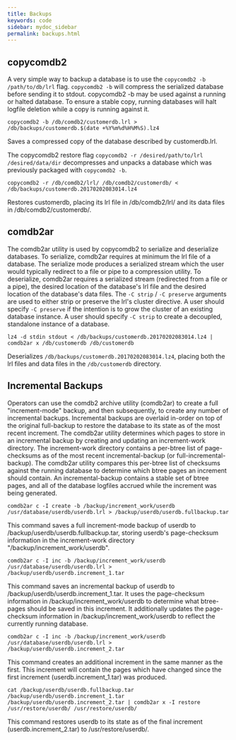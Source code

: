 ```yaml
---
title: Backups
keywords: code
sidebar: mydoc_sidebar
permalink: backups.html
---
```


## copycomdb2

A very simple way to backup a database is to use the `copycomdb2 -b /path/to/db/lrl` flag.  `copycomdb2 -b` will compress the serialized database before sending it to stdout.
copycomdb2 -b may be used against a running or halted database.  To ensure a stable copy, running databases will halt logfile deletion while a copy is running against it.

```
copycomdb2 -b /db/comdb2/customerdb.lrl > /db/backups/customerdb.$(date +%Y%m%d%H%M%S).lz4
``` 
Saves a compressed copy of the database described by customerdb.lrl.

The copycomdb2 restore flag `copycomdb2 -r /desired/path/to/lrl /desired/data/dir` decompresses and unpacks a database which was previously packaged with `copycomdb2 -b`.

```
copycomdb2 -r /db/comdb2/lrl/ /db/comdb2/customerdb/ < /db/backups/customerdb.20170202083014.lz4
``` 
Restores customerdb, placing its lrl file in /db/comdb2/lrl/ and its data files in /db/comdb2/customerdb/.  


## comdb2ar

The comdb2ar utility is used by copycomdb2 to serialize and deserialize databases.
To serialize, comdb2ar requires at minimum the lrl file of a database. 
The serialize mode produces a serialized stream which the user would typically redirect to a file or pipe to a compression utility. 
To deserialize, comdb2ar requires a serialized stream (redirected from a file or a pipe), the desired location of the database's lrl file and the desired location of the database's data files. 
The `-C strip` / `-C preserve` arguments are used to either strip or preserve the lrl's cluster directive. 
A user should specify `-C preserve` if the intention is to grow the cluster of an existing database instance. 
A user should specify `-C strip`  to create a decoupled, standalone instance of a database.  

```
lz4 -d stdin stdout < /db/backups/customerdb.20170202083014.lz4 | comdb2ar x /db/customerdb /db/customerdb
```

Deserializes `/db/backups/customerdb.20170202083014.lz4`, placing both the lrl files and data files in the
`/db/customerdb` directory.

## Incremental Backups

Operators can use the comdb2 archive utility (comdb2ar) to create a full "increment-mode" backup, and then subsequently, to create any number of incremental backups.
Incremental backups are overlaid in-order on top of the original full-backup to restore the database to its state as of the most recent increment.
The comdb2ar utility determines which pages to store in an incremental backup by creating and updating an increment-work directory.
The increment-work directory contains a per-btree list of page-checksums as of the most recent incremental-backup (or full-incremental-backup).
The comdb2ar utility compares this per-btree list of checksums against the running database to determine which btree pages an increment should contain.
An incremental-backup contains a stable set of btree pages, and all of the database logfiles accrued while the increment was being generated.

```
comdb2ar c -I create -b /backup/increment_work/userdb /usr/database/userdb/userdb.lrl > /backup/userdb/userdb.fullbackup.tar
```

This command saves a full increment-mode backup of userdb to /backup/userdb/userdb.fullbackup.tar, storing
userdb's page-checksum information in the increment-work directory "/backup/increment\_work/userdb".

```
comdb2ar c -I inc -b /backup/increment_work/userdb /usr/database/userdb/userdb.lrl > /backup/userdb/userdb.increment_1.tar
```

This command saves an incremental backup of userdb to /backup/userdb/userdb.increment\_1.tar.
It uses the page-checksum information in /backup/increment\_work/userdb to determine what btree-pages should be saved in this increment.
It additionally updates the page-checksum information in /backup/increment\_work/userdb to reflect the currently running database.

```
comdb2ar c -I inc -b /backup/increment_work/userdb /usr/database/userdb/userdb.lrl > /backup/userdb/userdb.increment_2.tar
```

This command creates an additional increment in the same manner as the first.
This increment will contain the pages which have changed since the first increment (userdb.increment\_1.tar) was produced.

```
cat /backup/userdb/userdb.fullbackup.tar /backup/userdb/userdb.increment_1.tar /backup/userdb/userdb.increment_2.tar | comdb2ar x -I restore /usr/restore/userdb/ /usr/restore/userdb/
```

This command restores userdb to its state as of the final increment (userdb.increment\_2.tar) to /usr/restore/userdb/.
